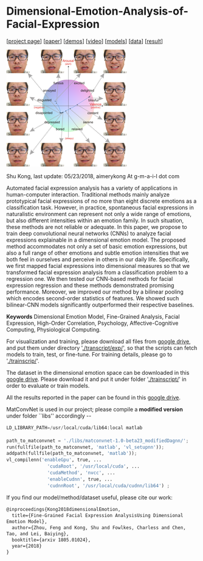 # Dimensional-Emotion-Analysis-of-Facial-Expression

[[project page](http://www.ics.uci.edu/~skong2/DimensionalEmotionModel.html "dimensional-emotion-analysis")]
[[paper](https://arxiv.org/abs/1805.01024)]
[[demos](https://drive.google.com/open?id=1CVP12ex9q93PsTeredR2nvrMslNubLLk "demos")]
[[video](https://www.youtube.com/watch?v=tVYW9hxgCho&feature=youtu.be "video demo")]
[[models](https://drive.google.com/open?id=1W26vVDWWMgKQGxYx7y0ljng8E-Vb2LPY)]
[[data](https://drive.google.com/open?id=1s79cTqa9ftVfynUk0uZdQZUElozsaQ6l)]
[[result](https://drive.google.com/open?id=1LnkGEQaMYeBIJap_lpRHjgd8VkGNbfr-)]

![alt text](./figures/splashFigure2_iconhalf.png)


Shu Kong, last update: 05/23/2018, aimerykong At g-m-a-i-l dot com


Automated facial expression analysis has a variety of applications in human-computer interaction. Traditional methods mainly analyze prototypical facial expressions of no more than eight discrete emotions as a classification task. However, in practice, spontaneous facial expressions in naturalistic environment can represent not only a wide range of emotions, but also different intensities within an emotion family. In such situation, these methods are not reliable or adequate. In this paper, we propose to train deep convolutional neural networks (CNNs) to analyze facial expressions explainable in a dimensional emotion model. The proposed method accommodates not only a set of basic emotion expressions, but also a full range of other emotions and subtle emotion intensities that we both feel in ourselves and perceive in others in our daily life. Specifically, we first mapped facial expressions into dimensional measures so that we transformed facial expression analysis from a classification problem to a regression one. We then tested our CNN-based methods for facial expression regression and these methods demonstrated promising performance. Moreover, we improved our method by a bilinear pooling which encodes second-order statistics of features. We showed such bilinear-CNN models significantly outperformed their respective baselines. 


**Keywords**  Dimensional Emotion Model, Fine-Grained Analysis, Facial Expression, High-Order Correlation, Psychology, Affective-Cognitive Computing, Physiological Computing.


For visualization and training,
please download all files from [google drive](https://drive.google.com/open?id=1W26vVDWWMgKQGxYx7y0ljng8E-Vb2LPY), and put them under directory '[./transcript/exp/](https://github.com/aimerykong/Dimensional-Emotion-Analysis-of-Facial-Expression/tree/master/trainScript/exp)', so that the scripts can fetch models to train, test, or fine-tune.
For training details, please go to '[./trainscrip/](https://github.com/aimerykong/Dimensional-Emotion-Analysis-of-Facial-Expression/tree/master/trainScript)'.


The dataset in the dimensional emotion space can be downloaded in this [google drive](https://drive.google.com/open?id=1s79cTqa9ftVfynUk0uZdQZUElozsaQ6l). Please download it and put it under folder '[./trainscript/](https://github.com/aimerykong/Dimensional-Emotion-Analysis-of-Facial-Expression/tree/master/trainScript)' in order to evaluate or train models.

All the results reported in the paper can be found in this [google drive](https://drive.google.com/open?id=1LnkGEQaMYeBIJap_lpRHjgd8VkGNbfr-).


MatConvNet is used in our project; please compile a **modified version** under folder ``libs'' accordingly --
```python
LD_LIBRARY_PATH=/usr/local/cuda/lib64:local matlab 

path_to_matconvnet = './libs/matconvnet-1.0-beta23_modifiedDagnn/';
run(fullfile(path_to_matconvnet, 'matlab', 'vl_setupnn'));
addpath(fullfile(path_to_matconvnet, 'matlab'));
vl_compilenn('enableGpu', true, ...
               'cudaRoot', '/usr/local/cuda', ...
               'cudaMethod', 'nvcc', ...
               'enableCudnn', true, ...
               'cudnnRoot', '/usr/local/cuda/cudnn/lib64') ;

```


If you find our model/method/dataset useful, please cite our work:

    @inproceedings{Kong2018dimensionalEmotion,
      title={Fine-Grained Facial Expression AnalysisUsing Dimensional Emotion Model},
      author={Zhou, Feng and Kong, Shu and Fowlkes, Charless and Chen, Tao, and Lei, Baiying},
      booktitle={arxiv 1805.01024},
      year={2018}
    }

